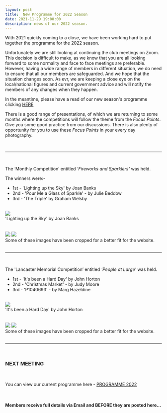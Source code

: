 ```yaml
---
layout: post
title:  New Programme for 2022 Season
date: 2021-11-29 19:00:00
description: news of our 2022 season.
---
```


With 2021 quickly coming to a close, we have been working hard to put together the programme for the 2022 season.

Unfortunately we are still looking at continuing the club meetings on Zoom. This decision is difficult to make, as we know that you are all looking forward to some normality and face to face meetings are preferable. However, having a wide range of members in different situation, we do need to ensure that all our members are safeguarded. And we hope that the situation changes soon. As evr, we are keeping a close eye on the local/national figures and current government advice and will notify the members of any changes when they happen.

In the meantime, please have a read of our new season's programme clicking <a href="{{ site.baseurl }}/programme/2020-12-16-Forward-Programme-2022">HERE</a>

There is a good range of presentations, of which we are returning to some months where the competitions will follow the theme from the *Focus Points*. Give you some good practice from our discussions. There is also plenty of opportunity for you to use these *Focus Points* in your every day photography.

<br>

<hr>

<br>

The ‘Monthly Competition’ entitled *'Fireworks and Sparklers'* was held.

The winners were:-

<ul>
	<li>1st - 'Lighting up the Sky' by Joan Banks</li>
	<li>2nd - 'Pour Me a Glass of Sparkle' - by Julie Beddow</li>
	<li>3rd - 'The Triple' by Graham Welsby</li>
</ul>

<br>

<div class="img_row">
	<img class="col three" src="{{ site.baseurl }}/assets/img/Nov21  - Monthly/01 - Lighting up the sky.jpg">
</div>
<div class="col three caption">
	'Lighting up the Sky' by Joan Banks
</div>

<br>
<br>

<div class="img_row">
	<img class="col two" src="{{ site.baseurl }}/assets/img/Nov21  - Monthly/02 - pour me a glass of sparkle.jpg">
	<img class="col one" src="{{ site.baseurl }}/assets/img/Nov21  - Monthly/07 - The Triple.jpg">
</div>
<!-- <div class="img_row_sm">
	<img class="col three" src="{{ site.baseurl }}/assets/img/May21_Monthly/16 - Tree Lines.jpg">
</div> -->

<div class="col three caption">
	Some of these images have been cropped for a better fit for the website.
</div>

<br>

<hr>

<br>

The 'Lancaster Memorial Competition’ entitled *'People at Large'* was held.

<ul>
	<li>1st - 'It's been a Hard Day' by John Horton</li>
	<li>2nd - 'Christmas Market' - by Judy Moore</li>
	<li>3rd - 'P1040693' - by Marg Hazeldine</li>
</ul>

<br>

<div class="img_row">
	<img class="col three" src="{{ site.baseurl }}/assets/img/Nov21 - Lancaster/11 - Its been a hard day.jpg">
</div>
<div class="col three caption">
	'It's been a Hard Day' by John Horton
</div>

<br>
<br>

<div class="img_row">
	<img class="col two" src="{{ site.baseurl }}/assets/img/Nov21 - Lancaster/06 - Christmas Market.jpg">
	<img class="col one" src="{{ site.baseurl }}/assets/img/Nov21 - Lancaster/03 - P1040693.jpg">
</div>
<!-- <div class="img_row_sm">
	<img class="col three" src="{{ site.baseurl }}/assets/img/May21_Monthly/16 - Tree Lines.jpg">
</div> -->

<div class="col three caption">
	Some of these images have been cropped for a better fit for the website.
</div>

<br>

<hr>

<br>


### NEXT MEETING
<br>

You can view our current programme here - <a href="{{ site.baseurl }}/programme/2020-12-16-Forward-Programme-2022">PROGRAMME 2022</a>

<br>

#### Members receive full details via Email and BEFORE they are posted here...
